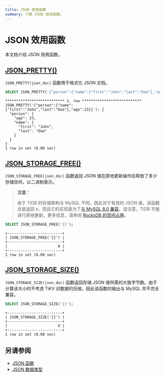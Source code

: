 ```yaml
---
title: JSON 效用函数
summary: 了解 JSON 效用函数。
---
```


# JSON 效用函数

本文档介绍 JSON 效用函数。

## [JSON_PRETTY()](https://dev.mysql.com/doc/refman/8.0/en/json-utility-functions.html#function_json-pretty)

`JSON_PRETTY(json_doc)` 函数用于格式化 JSON 文档。

```sql
SELECT JSON_PRETTY('{"person":{"name":{"first":"John","last":"Doe"},"age":23}}')\G
```

```
*************************** 1. row ***************************
JSON_PRETTY('{"person":{"name":{"first":"John","last":"Doe"},"age":23}}'): {
  "person": {
    "age": 23,
    "name": {
      "first": "John",
      "last": "Doe"
    }
  }
}
1 row in set (0.00 sec)
```

## [JSON_STORAGE_FREE()](https://dev.mysql.com/doc/refman/8.0/en/json-utility-functions.html#function_json-storage-free)

`JSON_STORAGE_FREE(json_doc)` 函数返回 JSON 值在原地更新操作后释放了多少存储空间，以二进制表示。

> **注意：**
>
> 由于 TiDB 的存储架构与 MySQL 不同，因此对于有效的 JSON 值，该函数总是返回 `0`，而且它的实现是为了[与 MySQL 8.0 兼容](/mysql-compatibility.md)。请注意，TiDB 不能进行原地更新。更多信息，请参阅 [RocksDB 的空间占用](/storage-engine/rocksdb-overview.md#rocksdb-的空间占用)。

```sql
SELECT JSON_STORAGE_FREE('{}');
```

```
+-------------------------+
| JSON_STORAGE_FREE('{}') |
+-------------------------+
|                       0 |
+-------------------------+
1 row in set (0.00 sec)
```

## [JSON_STORAGE_SIZE()](https://dev.mysql.com/doc/refman/8.0/en/json-utility-functions.html#function_json-storage-size)

`JSON_STORAGE_SIZE(json_doc)` 函数返回存储 JSON 值所需的大致字节数。由于计算该大小时不考虑 TiKV 对数据的压缩，因此该函数的输出与 MySQL 并不完全兼容。

```sql
SELECT JSON_STORAGE_SIZE('{}');
```

```
+-------------------------+
| JSON_STORAGE_SIZE('{}') |
+-------------------------+
|                       9 |
+-------------------------+
1 row in set (0.00 sec)
```

## 另请参阅

- [JSON 函数](/functions-and-operators/json-functions.md)
- [JSON 数据类型](/data-type-json.md)
